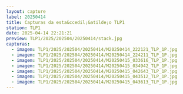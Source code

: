 ```yaml
---
layout: capture
label: 20250414
title: Capturas da esta&ccedil;&atilde;o TLP1
station: TLP1
date: 2025-04-14 22:21:21
preview: TLP1/2025/202504/20250414/stack.jpg
capturas:
  - imagem: TLP1/2025/202504/20250414/M20250414_222121_TLP_1P.jpg
  - imagem: TLP1/2025/202504/20250414/M20250414_224211_TLP_1P.jpg
  - imagem: TLP1/2025/202504/20250414/M20250415_033616_TLP_1P.jpg
  - imagem: TLP1/2025/202504/20250414/M20250415_034942_TLP_1P.jpg
  - imagem: TLP1/2025/202504/20250414/M20250415_042643_TLP_1P.jpg
  - imagem: TLP1/2025/202504/20250414/M20250415_043512_TLP_1P.jpg
  - imagem: TLP1/2025/202504/20250414/M20250415_043613_TLP_1P.jpg
---
```

